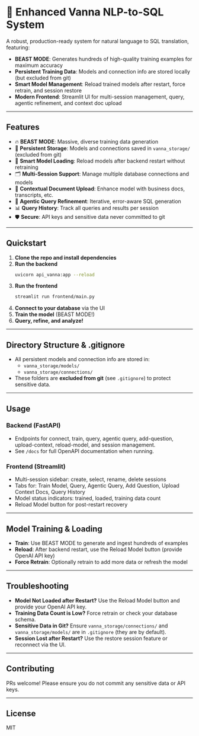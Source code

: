 # 🚀 Enhanced Vanna NLP-to-SQL System

A robust, production-ready system for natural language to SQL translation, featuring:
- **BEAST MODE**: Generates hundreds of high-quality training examples for maximum accuracy
- **Persistent Training Data**: Models and connection info are stored locally (but excluded from git)
- **Smart Model Management**: Reload trained models after restart, force retrain, and session restore
- **Modern Frontend**: Streamlit UI for multi-session management, query, agentic refinement, and context doc upload

---

## Features
- 🔥 **BEAST MODE**: Massive, diverse training data generation
- 💾 **Persistent Storage**: Models and connections saved in `vanna_storage/` (excluded from git)
- 🧠 **Smart Model Loading**: Reload models after backend restart without retraining
- 🗂️ **Multi-Session Support**: Manage multiple database connections and models
- 📝 **Contextual Document Upload**: Enhance model with business docs, transcripts, etc.
- 🤖 **Agentic Query Refinement**: Iterative, error-aware SQL generation
- 📊 **Query History**: Track all queries and results per session
- 🛡️ **Secure**: API keys and sensitive data never committed to git

---

## Quickstart

1. **Clone the repo and install dependencies**
2. **Run the backend**
   ```sh
   uvicorn api_vanna:app --reload
   ```
3. **Run the frontend**
   ```sh
   streamlit run frontend/main.py
   ```
4. **Connect to your database** via the UI
5. **Train the model** (BEAST MODE!)
6. **Query, refine, and analyze!**

---

## Directory Structure & .gitignore
- All persistent models and connection info are stored in:
  - `vanna_storage/models/`
  - `vanna_storage/connections/`
- These folders are **excluded from git** (see `.gitignore`) to protect sensitive data.

---

## Usage

### Backend (FastAPI)
- Endpoints for connect, train, query, agentic query, add-question, upload-context, reload-model, and session management.
- See `/docs` for full OpenAPI documentation when running.

### Frontend (Streamlit)
- Multi-session sidebar: create, select, rename, delete sessions
- Tabs for: Train Model, Query, Agentic Query, Add Question, Upload Context Docs, Query History
- Model status indicators: trained, loaded, training data count
- Reload Model button for post-restart recovery

---

## Model Training & Loading
- **Train**: Use BEAST MODE to generate and ingest hundreds of examples
- **Reload**: After backend restart, use the Reload Model button (provide OpenAI API key)
- **Force Retrain**: Optionally retrain to add more data or refresh the model

---

## Troubleshooting
- **Model Not Loaded after Restart?** Use the Reload Model button and provide your OpenAI API key.
- **Training Data Count is Low?** Force retrain or check your database schema.
- **Sensitive Data in Git?** Ensure `vanna_storage/connections/` and `vanna_storage/models/` are in `.gitignore` (they are by default).
- **Session Lost after Restart?** Use the restore session feature or reconnect via the UI.

---

## Contributing
PRs welcome! Please ensure you do not commit any sensitive data or API keys.

---

## License
MIT 